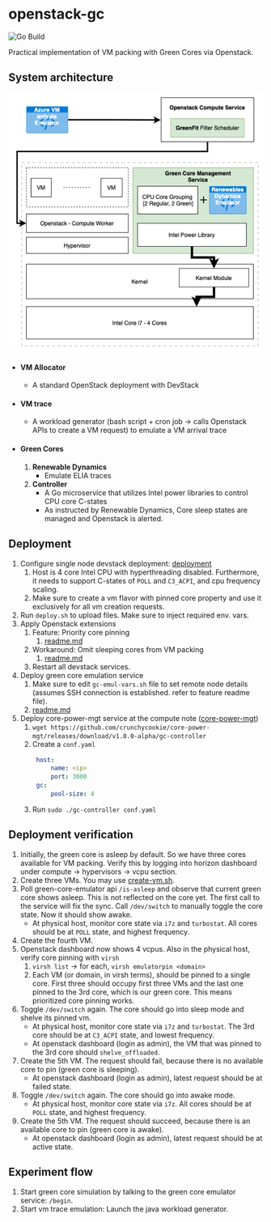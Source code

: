 # openstack-gc

![Go Build](https://github.com/crunchycookie/openstack-gc/actions/workflows/go.yml/badge.svg)

Practical implementation of VM packing with Green Cores via Openstack.

## System architecture

![system-architecture.png](system-architecture.png)

- #### VM Allocator
    - A standard OpenStack deployment with DevStack
- #### VM trace
    - A workload generator (bash script + cron job -> calls Openstack APIs to create a VM request) to emulate a VM
      arrival trace
- #### Green Cores
    1. **Renewable Dynamics**
        - Emulate ELIA traces
    2. **Controller**
        - A Go microservice that utilizes Intel power libraries to control CPU core C-states
        - As instructed by Renewable Dynamics, Core sleep states are managed and Openstack is alerted.

## Deployment

1. Configure single node devstack deployment: [deployment](deployment)
    1. Host is 4 core Intel CPU with hyperthreading disabled. Furthermore, it needs to support C-states of `POLL` and
       `C3_ACPI`, and cpu frequency scaling.
    2. Make sure to create a vm flavor with pinned core property and use it exclusively for all vm creation requests.
2. Run `deploy.sh` to upload files. Make sure to inject required env. vars.
3. Apply Openstack extensions
    1. Feature: Priority core pinning
        1. [readme.md](extensions%2Ffeature-priority-core-pinning%2Freadme.md)
    2. Workaround: Omit sleeping cores from VM packing
        1. [readme.md](extensions%2Fworkaround-omit-sleeping-core-from-pcpu%2Freadme.md)
    3. Restart all devstack services.
4. Deploy green core emulation service
    1. Make sure to edit `gc-emul-vars.sh` file to set remote node details (assumes SSH connection is established.
       refer to feature readme file).
    2. [readme.md](extensions%2Fgc-emulator-service%2Freadme.md)
5. Deploy core-power-mgt service at the compute note ([core-power-mgt](https://github.com/crunchycookie/core-power-mgt))
    1. `wget https://github.com/crunchycookie/core-power-mgt/releases/download/v1.0.0-alpha/gc-controller`
    2. Create a `conf.yaml`
        ```yaml
         host:
             name: <ip>
             port: 3000
         gc:
             pool-size: 4
        ```
    3. Run `sudo ./gc-controller conf.yaml`

## Deployment verification

1. Initially, the green core is asleep by default. So we have three cores available for VM packing. Verify this by
   logging into horizon dashboard under compute -> hypervisors -> vcpu section.
2. Create three VMs. You may
   use [create-vm.sh](vm-trace%2Faz-trace-gen%2Fsrc%2Fmain%2Fresources%2Fos-client%2Fcreate-vm.sh).
3. Poll green-core-emulator api `/is-asleep` and observe that current green core shows asleep. This is not reflected on
   the core
   yet. The first call to the service will fix the sync. Call `/dev/switch` to manually toggle the core state. Now it
   should show awake.
    - At physical host, monitor core state via `i7z` and `turbostat`. All cores should be at `POLL` state, and highest
      frequency.
3. Create the fourth VM.
2. Openstack dashboard now shows 4 vcpus. Also in the physical host, verify core pinning with `virsh`
    1. `virsh list` -> for each, `virsh emulatorpin <domain>`
    2. Each VM (or domain, in virsh terms), should be pinned to a single core. First three should occupy first three
       VMs and the last one pinned to the 3rd core, which is our green core. This means prioritized core pinning works.
4. Toggle `/dev/switch` again. The core should go into sleep mode and shelve its pinned vm.
    - At physical host, monitor core state via `i7z` and `turbostat`. The 3rd core should be at `C3_ACPI` state, and
      lowest frequency.
    - At openstack dashboard (login as admin), the VM that was pinned to the 3rd core should `shelve_offloaded`.
5. Create the 5th VM. The request should fail, because there is no available core to pin (green core is sleeping).
    - At openstack dashboard (login as admin), latest request should be at failed state.
6. Toggle `/dev/switch` again. The core should go into awake mode.
    - At physical host, monitor core state via `i7z`. All cores should be at `POLL` state, and highest frequency.
7. Create the 5th VM. The request should succeed, because there is an available core to pin (green core is awake).
    - At openstack dashboard (login as admin), latest request should be at active state.

## Experiment flow

1. Start green core simulation by talking to the green core emulator service: `/begin`.
2. Start vm trace emulation: Launch the java workload generator.